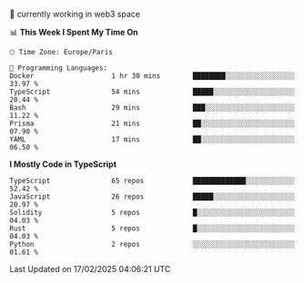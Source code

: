 🔭 currently working in web3 space

<!--START_SECTION:waka-->
📊 **This Week I Spent My Time On** 

```text
🕑︎ Time Zone: Europe/Paris

💬 Programming Languages: 
Docker                   1 hr 30 mins        ████████░░░░░░░░░░░░░░░░░   33.97 % 
TypeScript               54 mins             █████░░░░░░░░░░░░░░░░░░░░   20.44 % 
Bash                     29 mins             ███░░░░░░░░░░░░░░░░░░░░░░   11.22 % 
Prisma                   21 mins             ██░░░░░░░░░░░░░░░░░░░░░░░   07.90 % 
YAML                     17 mins             ██░░░░░░░░░░░░░░░░░░░░░░░   06.50 % 
```

**I Mostly Code in TypeScript** 

```text
TypeScript               65 repos            █████████████░░░░░░░░░░░░   52.42 % 
JavaScript               26 repos            █████░░░░░░░░░░░░░░░░░░░░   20.97 % 
Solidity                 5 repos             █░░░░░░░░░░░░░░░░░░░░░░░░   04.03 % 
Rust                     5 repos             █░░░░░░░░░░░░░░░░░░░░░░░░   04.03 % 
Python                   2 repos             ░░░░░░░░░░░░░░░░░░░░░░░░░   01.61 % 
```




 Last Updated on 17/02/2025 04:06:21 UTC
<!--END_SECTION:waka-->
